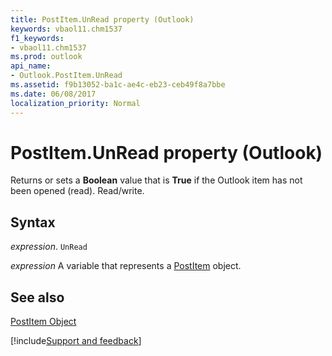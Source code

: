 ```yaml
---
title: PostItem.UnRead property (Outlook)
keywords: vbaol11.chm1537
f1_keywords:
- vbaol11.chm1537
ms.prod: outlook
api_name:
- Outlook.PostItem.UnRead
ms.assetid: f9b13052-ba1c-ae4c-eb23-ceb49f8a7bbe
ms.date: 06/08/2017
localization_priority: Normal
---
```



# PostItem.UnRead property (Outlook)

Returns or sets a  **Boolean** value that is **True** if the Outlook item has not been opened (read). Read/write.


## Syntax

_expression_. `UnRead`

_expression_ A variable that represents a [PostItem](Outlook.PostItem.md) object.


## See also


[PostItem Object](Outlook.PostItem.md)

[!include[Support and feedback](~/includes/feedback-boilerplate.md)]